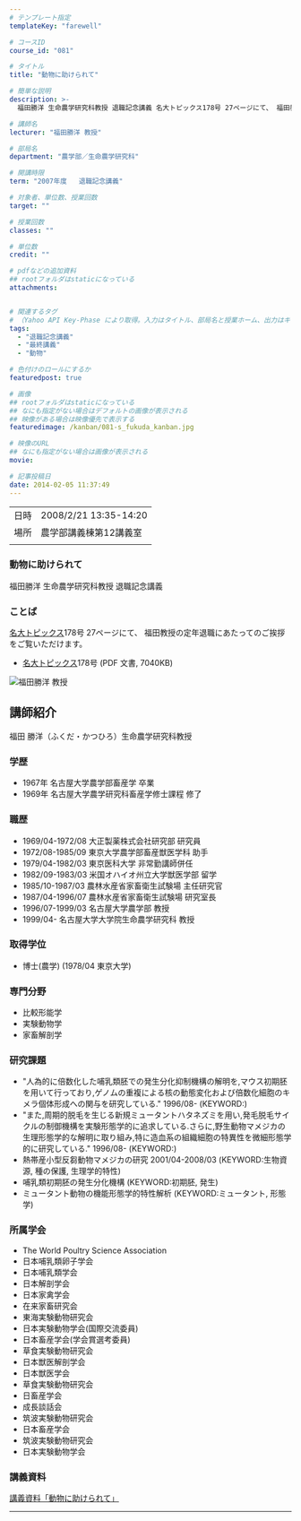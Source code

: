 ```yaml
---
# テンプレート指定
templateKey: "farewell"

# コースID
course_id: "081"

# タイトル
title: "動物に助けられて"

# 簡単な説明
description: >-
  福田勝洋 生命農学研究科教授 退職記念講義 名大トピックス178号 27ページにて、 福田教授の定年退職にあたってのご挨拶をご覧いただけます。   * 名大 ....

# 講師名
lecturer: "福田勝洋 教授"

# 部局名
department: "農学部／生命農学研究科"

# 開講時限
term: "2007年度	退職記念講義"

# 対象者、単位数、授業回数
target: ""

# 授業回数
classes: ""

# 単位数
credit: ""

# pdfなどの追加資料
## rootフォルダはstaticになっている
attachments:


# 関連するタグ
# （Yahoo API Key-Phase により取得。入力はタイトル、部局名と授業ホーム、出力はキーフレーズ（tags））
tags:
  - "退職記念講義"
  - "最終講義"
  - "動物"

# 色付けのロールにするか
featuredpost: true

# 画像
## rootフォルダはstaticになっている
## なにも指定がない場合はデフォルトの画像が表示される
## 映像がある場合は映像優先で表示する
featuredimage: /kanban/081-s_fukuda_kanban.jpg

# 映像のURL
## なにも指定がない場合は画像が表示される
movie: 

# 記事投稿日
date: 2014-02-05 11:37:49
---
```


|   |   |
|---|---|
| 日時 | 2008/2/21  13:35-14:20 |
| 場所 | 農学部講義棟第12講義室 |
|   |   |


### 動物に助けられて

福田勝洋 生命農学研究科教授 退職記念講義

### ことば

[名大トピックス](http://www.nagoya-u.ac.jp/about-nu/public-relations/publication/topics-archive.html)178号 27ページにて、 福田教授の定年退職にあたってのご挨拶をご覧いただけます。

* <a href="http://www.nagoya-u.ac.jp/about-nu/public-relations/publication/upload_images/no178.pdf" target="_blank">[名大トピックス](http://www.nagoya-u.ac.jp/about-nu/public-relations/publication/topics-archive.html)178号</a> (PDF 文書, 7040KB)



![福田勝洋 教授](https://ocw.nagoya-u.jp/files/81/s_fukuda_kao.jpg) 
## 講師紹介

福田 勝洋（ふくだ・かつひろ）生命農学研究科教授

### 学歴

* 1967年 名古屋大学農学部畜産学 卒業
* 1969年 名古屋大学農学研究科畜産学修士課程 修了

### 職歴

* 1969/04-1972/08 大正製薬株式会社研究部 研究員
* 1972/08-1985/09 東京大学農学部畜産獣医学科 助手
* 1979/04-1982/03 東京医科大学 非常勤講師併任
* 1982/09-1983/03 米国オハイオ州立大学獣医学部 留学
* 1985/10-1987/03 農林水産省家畜衛生試験場 主任研究官
* 1987/04-1996/07 農林水産省家畜衛生試験場 研究室長
* 1996/07-1999/03 名古屋大学農学部 教授
* 1999/04- 名古屋大学大学院生命農学研究科 教授

### 取得学位

* 博士(農学) (1978/04 東京大学)

### 専門分野

* 比較形能学
* 実験動物学
* 家畜解剖学

### 研究課題

* "人為的に倍数化した哺乳類胚での発生分化抑制機構の解明を,マウス初期胚を用いて行っており,ゲノムの重複による核の動態変化および倍数化細胞のキメラ個体形成への関与を研究している." 1996/08- (KEYWORD:)
* "また,周期的脱毛を生じる新規ミュータントハタネズミを用い,発毛脱毛サイクルの制御機構を実験形態学的に追求している.さらに,野生動物マメジカの生理形態学的な解明に取り組み,特に造血系の組織細胞の特異性を微細形態学的に研究している." 1996/08- (KEYWORD:)
* 熱帯産小型反芻動物マメジカの研究 2001/04-2008/03 (KEYWORD:生物資源, 種の保護, 生理学的特性)
* 哺乳類初期胚の発生分化機構 (KEYWORD:初期胚, 発生)
* ミュータント動物の機能形態学的特性解析 (KEYWORD:ミュータント, 形態学)

### 所属学会

* The World Poultry Science Association
* 日本哺乳類卵子学会
* 日本哺乳類学会
* 日本解剖学会
* 日本家禽学会
* 在来家畜研究会
* 東海実験動物研究会
* 日本実験動物学会(国際交流委員)
* 日本畜産学会(学会賞選考委員)
* 草食実験動物研究会
* 日本獣医解剖学会
* 日本獣医学会
* 草食実験動物研究会
* 日畜産学会
* 成長談話会
* 筑波実験動物研究会
* 日本畜産学会
* 筑波実験動物研究会
* 日本実験動物学会


### 講義資料

[講義資料「動物に助けられて」](https://ocw.nagoya-u.jp/files/81/fukuda_lect.pdf) 

-----